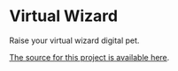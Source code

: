 # Virtual Wizard 

Raise your virtual wizard digital pet.

[The source for this project is available here][src].

[src]: https://github.com/rtrigg/wizard
